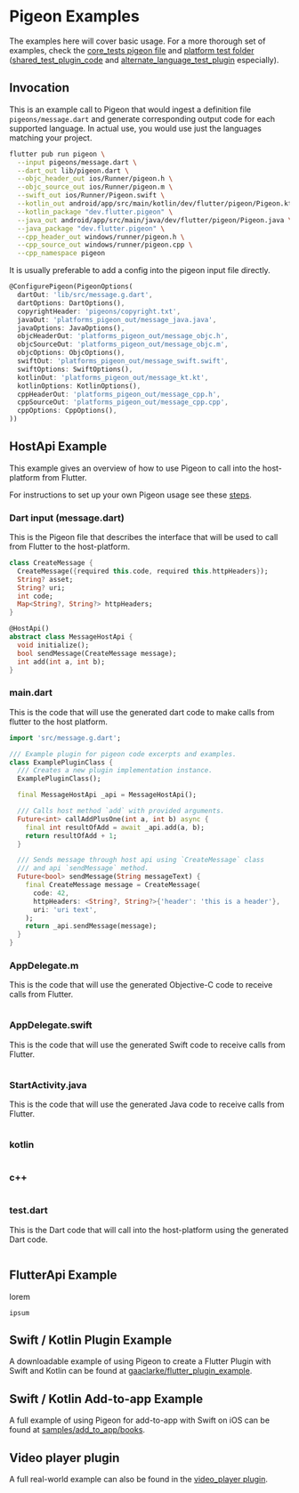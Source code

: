 <?code-excerpt path-base="excerpts/packages/pigeon_example"?>
# Pigeon Examples

The examples here will cover basic usage. For a more thorough set of examples,
check the [core_tests pigeon file](../pigeons/core_tests.dart) and 
[platform test folder](../platform_tests/) ([shared_test_plugin_code](../platform_tests/shared_test_plugin_code/) and [alternate_language_test_plugin](../platform_tests/alternate_language_test_plugin/) especially).

## Invocation

This is an example call to Pigeon that would ingest a definition file
`pigeons/message.dart` and generate corresponding output code for each
supported language. In actual use, you would use just the languages matching
your project.

```sh
flutter pub run pigeon \
  --input pigeons/message.dart \
  --dart_out lib/pigeon.dart \
  --objc_header_out ios/Runner/pigeon.h \
  --objc_source_out ios/Runner/pigeon.m \
  --swift_out ios/Runner/Pigeon.swift \
  --kotlin_out android/app/src/main/kotlin/dev/flutter/pigeon/Pigeon.kt \
  --kotlin_package "dev.flutter.pigeon" \
  --java_out android/app/src/main/java/dev/flutter/pigeon/Pigeon.java \
  --java_package "dev.flutter.pigeon" \
  --cpp_header_out windows/runner/pigeon.h \
  --cpp_source_out windows/runner/pigeon.cpp \
  --cpp_namespace pigeon
```

It is usually preferable to add a config into the pigeon input
file directly. 

<?code-excerpt "../../app/pigeons/messages.dart (config)"?>
```dart
@ConfigurePigeon(PigeonOptions(
  dartOut: 'lib/src/message.g.dart',
  dartOptions: DartOptions(),
  copyrightHeader: 'pigeons/copyright.txt',
  javaOut: 'platforms_pigeon_out/message_java.java',
  javaOptions: JavaOptions(),
  objcHeaderOut: 'platforms_pigeon_out/message_objc.h',
  objcSourceOut: 'platforms_pigeon_out/message_objc.m',
  objcOptions: ObjcOptions(),
  swiftOut: 'platforms_pigeon_out/message_swift.swift',
  swiftOptions: SwiftOptions(),
  kotlinOut: 'platforms_pigeon_out/message_kt.kt',
  kotlinOptions: KotlinOptions(),
  cppHeaderOut: 'platforms_pigeon_out/message_cpp.h',
  cppSourceOut: 'platforms_pigeon_out/message_cpp.cpp',
  cppOptions: CppOptions(),
))
```

## HostApi Example

This example gives an overview of how to use Pigeon to call into the
host-platform from Flutter.

For instructions to set up your own Pigeon usage see these [steps](../README.md#usage).

### Dart input (message.dart)

This is the Pigeon file that describes the interface that will be used to call
from Flutter to the host-platform.

<?code-excerpt "../../app/pigeons/messages.dart (host-definitions)"?>
```dart
class CreateMessage {
  CreateMessage({required this.code, required this.httpHeaders});
  String? asset;
  String? uri;
  int code;
  Map<String?, String?> httpHeaders;
}

@HostApi()
abstract class MessageHostApi {
  void initialize();
  bool sendMessage(CreateMessage message);
  int add(int a, int b);
}
```

### main.dart

This is the code that will use the generated dart code to make calls from flutter to 
the host platform.

<?code-excerpt "../../app/lib/main.dart (main-dart)"?>
```dart 
import 'src/message.g.dart';

/// Example plugin for pigeon code excerpts and examples.
class ExamplePluginClass {
  /// Creates a new plugin implementation instance.
  ExamplePluginClass();

  final MessageHostApi _api = MessageHostApi();

  /// Calls host method `add` with provided arguments.
  Future<int> callAddPlusOne(int a, int b) async {
    final int resultOfAdd = await _api.add(a, b);
    return resultOfAdd + 1;
  }

  /// Sends message through host api using `CreateMessage` class
  /// and api `sendMessage` method.
  Future<bool> sendMessage(String messageText) {
    final CreateMessage message = CreateMessage(
      code: 42,
      httpHeaders: <String?, String?>{'header': 'this is a header'},
      uri: 'uri text',
    );
    return _api.sendMessage(message);
  }
}
```

### AppDelegate.m

This is the code that will use the generated Objective-C code to receive calls
from Flutter.

```objc

```

### AppDelegate.swift

This is the code that will use the generated Swift code to receive calls from Flutter.

<?code-excerpt ../../app/ios/Runner/AppDelegate.swift " (swift-class)"?>
```swift 
```

### StartActivity.java

This is the code that will use the generated Java code to receive calls from Flutter.

```java

```

### kotlin
``` 

```
### c++
```

```

### test.dart

This is the Dart code that will call into the host-platform using the generated
Dart code.

```dart

```

## FlutterApi Example
lorem

```
ipsum
```

## Swift / Kotlin Plugin Example

A downloadable example of using Pigeon to create a Flutter Plugin with Swift and
Kotlin can be found at
[gaaclarke/flutter_plugin_example](https://github.com/gaaclarke/pigeon_plugin_example).

## Swift / Kotlin Add-to-app Example

A full example of using Pigeon for add-to-app with Swift on iOS can be found at
[samples/add_to_app/books](https://github.com/flutter/samples/tree/master/add_to_app/books).

## Video player plugin

A full real-world example can also be found in the
[video_player plugin](https://github.com/flutter/packages/tree/main/packages/video_player).
